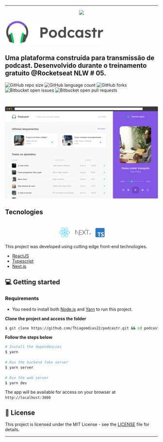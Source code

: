 <hr />

<p align="center">
  <img src="https://raw.githubusercontent.com/wilsonneto-dev/NextLevelWeek5-Flutter-Dev-Quiz/master/.github/cover.png"/>
</p>

<div>
  <img src=".github/podcastr-logo.svg" alt="Podcastr logo">
</div>

## Uma plataforma construída para transmissão de podcast. Desenvolvido durante o treinamento gratuito @Rocketseat NLW # 05.

![GitHub repo size](https://img.shields.io/github/repo-size/Thiagomdias22/podcastr?style=for-the-badge)
![GitHub language count](https://img.shields.io/github/languages/count/Thiagomdias22/podcastr?style=for-the-badge)
![GitHub forks](https://img.shields.io/github/forks/Thiagomdias22/podcastr?style=for-the-badge)
![Bitbucket open issues](https://img.shields.io/bitbucket/issues/Thiagomdias22/podcastr?style=for-the-badge)
![Bitbucket open pull requests](https://img.shields.io/bitbucket/pr-raw/Thiagomdias22/podcastr?style=for-the-badge)

<br />

![Podcastr preview](.github/app-preview.png)

## Tecnologies

<div align="center">
  <br />
  <img src=".github/tech-logos.png" alt="Technologies used">
</div>

This project was developed using cutting edge front-end technologies.


- [ReactJS](https://reactjs.org/)
- [Typescript](https://www.typescriptlang.org/)
- [Next.js](https://nextjs.org/)

## 💻 Getting started

### Requirements

- You need to install both [Node.js](https://nodejs.org/en/download/) and [Yarn](https://yarnpkg.com/) to run this project.

**Clone the project and access the folder**

```bash
$ git clone https://github.com/Thiagomdias22/podcastr.git && cd podcastr
```

**Follow the steps below**

```bash
# Install the dependencies
$ yarn

# Run the backend fake server
$ yarn server

# Run the web server
$ yarn dev
```

The app will be available for access on your browser at `http://localhost:3000`

## 📝 License

This project is licensed under the MIT License - see the [LICENSE](LICENSE) file for details.

---
